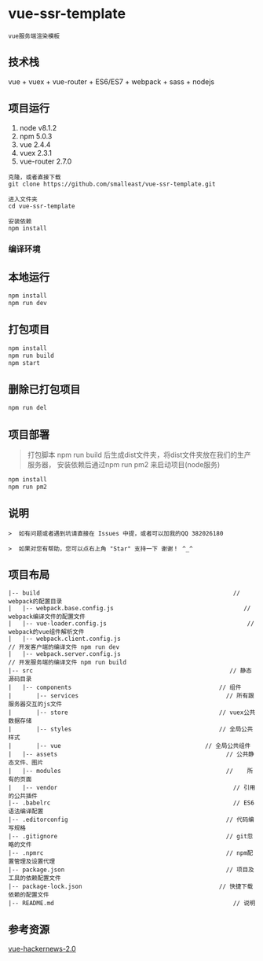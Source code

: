 
# vue-ssr-template
```
vue服务端渲染模板
```

## 技术栈
vue + vuex + vue-router + ES6/ES7 + webpack + sass + nodejs

## 项目运行
 1. node v8.1.2
 2. npm 5.0.3
 3. vue 2.4.4
 4. vuex 2.3.1
 5. vue-router 2.7.0
```
克隆，或者直接下载
git clone https://github.com/smalleast/vue-ssr-template.git

进入文件夹
cd vue-ssr-template

安装依赖
npm install
```

### 编译环境

## 本地运行

```bash
npm install
npm run dev
```

## 打包项目

``` bash
npm install
npm run build
npm start
```

## 删除已打包项目

``` bash
npm run del
```

## 项目部署
> 打包脚本 npm run build 后生成dist文件夹，将dist文件夹放在我们的生产服务器，
安装依赖后通过npm run pm2 来启动项目(node服务)

``` bash
npm install
npm run pm2
```

## 说明
```
>  如有问题或者遇到坑请直接在 Issues 中提，或者可以加我的QQ 382026180

>  如果对您有帮助，您可以点右上角 "Star" 支持一下 谢谢！ ^_^

```

## 项目布局
```
|-- build								                        // webpack的配置目录
|   |-- webpack.base.config.js							           // webpack编译文件的配置文件
|   |-- vue-loader.config.js							            // webpack的vue组件解析文件
|   |-- webpack.client.config.js							          // 开发客户端的编译文件 npm run dev
|   |-- webpack.server.config.js							          // 开发服务端的编译文件 npm run build
|-- src									                       // 静态源码目录
|   |-- components						                    // 组件
|       |-- services						                  // 所有跟服务器交互的js文件
|       |-- store						                    // vuex公共数据存储
|       |-- styles						                    // 全局公共样式
|       |-- vue						                    // 全局公共组件
|   |-- assets							                      // 公共静态文件、图片
|   |-- modules							                      //	所有的页面
|   |-- vendor								                    // 引用的公共插件
|-- .babelrc							                        // ES6语法编译配置
|-- .editorconfig						                      // 代码编写规格
|-- .gitignore							                      // git忽略的文件
|-- .npmrc							                          // npm配置管理及设置代理
|-- package.json						                      // 项目及工具的依赖配置文件
|-- package-lock.json					                    // 快捷下载依赖的配置文件
|-- README.md							                        // 说明
```


## 参考资源

[vue-hackernews-2.0](https://github.com/vuejs/vue-hackernews-2.0)
